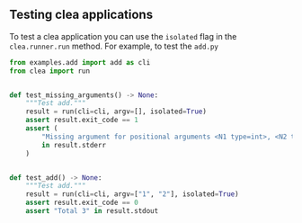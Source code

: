 ## Testing clea applications

To test a clea application you can use the `isolated` flag in the `clea.runner.run` method. For example, to test the `add.py`

```python
from examples.add import add as cli
from clea import run


def test_missing_arguments() -> None:
    """Test add."""
    result = run(cli=cli, argv=[], isolated=True)
    assert result.exit_code == 1
    assert (
        "Missing argument for positional arguments <N1 type=int>, <N2 type=int>"
        in result.stderr
    )


def test_add() -> None:
    """Test add."""
    result = run(cli=cli, argv=["1", "2"], isolated=True)
    assert result.exit_code == 0
    assert "Total 3" in result.stdout
```